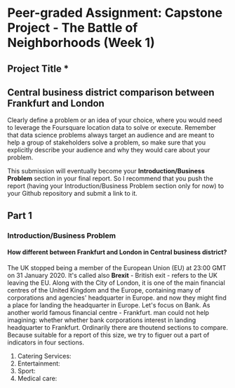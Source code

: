 # Peer-graded Assignment: Capstone Project - The Battle of Neighborhoods (Week 1)

## Project Title *
## Central business district comparison between Frankfurt and London

Clearly define a problem or an idea of your choice, where you would need to leverage the Foursquare location data to solve or 
execute. Remember that data science problems always target an audience and are meant to help a group of stakeholders solve a 
problem, so make sure that you explicitly describe your audience and why they would care about your problem.

This submission will eventually become your __Introduction/Business Problem__ section in your final report. So I recommend that 
you push the report (having your Introduction/Business Problem section only for now) to your Github repository and submit a 
link to it.

## Part 1

### Introduction/Business Problem

#### How different between Frankfurt and London in Central business district?

The UK stopped being a member of the European Union (EU) at 23:00 GMT on 31 January 2020. It's called also __Brexit__ - British exit - refers to the UK leaving the EU. Along with the City of London, it is one of the main financial centres of the United Kingdom and the Europe, containing many of corporations and agencies' headquarter in Europe. and now they might find a place for landing the headquarter in Europe. Let's focus on Bank. As another world famous financial centre - Frankfurt. man could not help imagining: whether whether bank corporations interest in landing headquarter to Frankfurt. Ordinarily there are thoutend sections to compare. Because suitable for a report of this size, we try to figuer out a part of indicators in four sections.

1. Catering Services:
2. Entertainment:
3. Sport:
4. Medical care:



